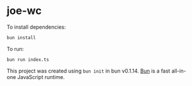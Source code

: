 # joe-wc

To install dependencies:

```bash
bun install
```

To run:

```bash
bun run index.ts
```

This project was created using `bun init` in bun v0.1.14. [Bun](https://bun.sh) is a fast all-in-one JavaScript runtime.
